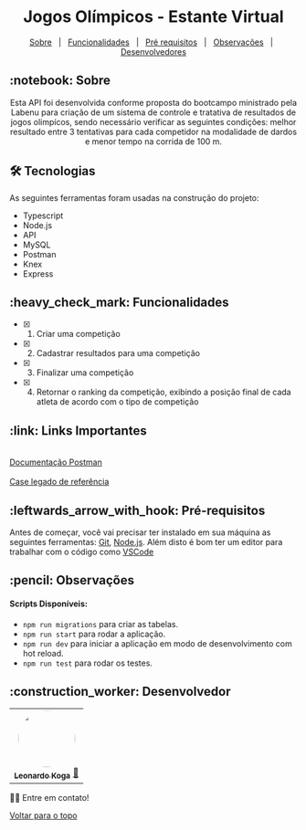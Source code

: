 <h1 align="center" id="top"> Jogos Olímpicos - Estante Virtual </h1>

<p align="center">
  <a href="#sobre">Sobre</a> &#xa0; | &#xa0; 
  <a href="#funciona">Funcionalidades</a> &#xa0; | &#xa0;
  <a href="#requisitos">Pré requisitos</a> &#xa0; | &#xa0;
  <a href="#observacoes">Observações</a> &#xa0; | &#xa0;
  <a href="#desenvolvedores">Desenvolvedores</a>
</p>

<h2 id="sobre">:notebook: Sobre </h2>

<p align="center">Esta API foi desenvolvida conforme proposta do bootcampo ministrado pela Labenu para criação de um sistema de controle e tratativa de resultados de jogos olimpícos, sendo necessário verificar as seguintes condições: melhor resultado entre 3 tentativas para cada competidor na modalidade de dardos e menor tempo na corrida de 100 m.</p>

<h2 id="tecnologias"> 🛠 Tecnologias </h2>

As seguintes ferramentas foram usadas na construção do projeto:

* Typescript
* Node.js
* API
* MySQL
* Postman
* Knex
* Express

<h2 id="funciona">:heavy_check_mark: Funcionalidades</h2>

- [x] 1. Criar uma competição
- [x] 2. Cadastrar resultados para uma competição
- [x] 3. Finalizar uma competição
- [x] 4. Retornar o ranking da competição, exibindo a posição final de cada atleta de acordo com o tipo de competição

<h2 id="link">:link: Links Importantes</h2>
<br><a href="https://documenter.getpostman.com/view/21113707/2s93Xzw24X">Documentação Postman</a></br>
<br><a href="https://github.com/estantevirtual/teste_ev">Case legado de referência</a></br>

<h2 id="requisitos">:leftwards_arrow_with_hook: Pré-requisitos</h2>

Antes de começar, você vai precisar ter instalado em sua máquina as seguintes ferramentas:
[Git](https://git-scm.com), [Node.js](https://nodejs.org/en/). 
Além disto é bom ter um editor para trabalhar com o código como [VSCode](https://code.visualstudio.com/)

<h2 id="observacoes">:pencil: Observações</h2>

<a id="pt-scripts"></a>
#### Scripts Disponíveis:
* `npm run migrations` para criar as tabelas.
* `npm run start` para rodar a aplicação.
* `npm run dev` para iniciar a aplicação em modo de desenvolvimento com hot reload.
* `npm run test` para rodar os testes.

<h2 id="desenvolvedores">:construction_worker: Desenvolvedor</h2>

<table> 
<tr>
    
 <td align="center"><a href="https://github.com/leokoga"><img style="border-radius: 50%" src="https://avatars.githubusercontent.com/u/99742656?v=4" width="100px" alt=""/>
 <br />
 <sub><b>Leonardo Koga</b></sub></a> <a href="https://github.com/leokoga">🚀</a></td>
 
</tr>
  
</table>

👋🏽 Entre em contato!

<a href="#top">Voltar para o topo</a>